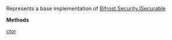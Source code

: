 Represents a base implementation of [Bifrost.Security.ISecurable](Bifrost.Security.ISecurable)

**Methods**

[ctor](Bifrost.Security.Securable.ctor)
